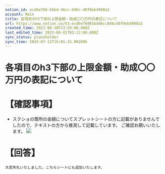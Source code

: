 ```yaml
---
notion_id: ecd6e760-65bd-46cc-846c-48f0eb4908a3
account: Main
title: 各項目のh3下部の上限金額・助成〇〇万円の表記について
url: https://www.notion.so/h3-ecd6e76065bd46cc846c48f0eb4908a3
created_time: 2023-08-30T23:59:00.000Z
last_edited_time: 2023-09-01T03:12:00.000Z
sync_status: placeholder
sync_time: 2025-07-12T15:01:15.092096
---
```

# 各項目のh3下部の上限金額・助成〇〇万円の表記について

# 【確認事項】
- スクショの箇所の金額についてスプレットシートの方に記載がありませんでしたので、テキストの方から推測して記載しています。
ご確認お願いいたします。
![](https://prod-files-secure.s3.us-west-2.amazonaws.com/736adce6-a3a4-4a64-9f74-d9aa055c96d2/c669bbd8-5d27-4e6f-9a7b-cf4e941a5d36/Untitled.png?X-Amz-Algorithm=AWS4-HMAC-SHA256&X-Amz-Content-Sha256=UNSIGNED-PAYLOAD&X-Amz-Credential=ASIAZI2LB466Q6323FXD%2F20250719%2Fus-west-2%2Fs3%2Faws4_request&X-Amz-Date=20250719T052317Z&X-Amz-Expires=3600&X-Amz-Security-Token=IQoJb3JpZ2luX2VjEIT%2F%2F%2F%2F%2F%2F%2F%2F%2F%2FwEaCXVzLXdlc3QtMiJHMEUCIEE4ilKOkfsikI8Kzw96fkJGgCpNsa7C2XVaADZAAQ2WAiEAq52mJFxp9moQ7ZlXj1Gk0ekYowbECANO6vC%2FL%2BJzMoAqiAQInf%2F%2F%2F%2F%2F%2F%2F%2F%2F%2FARAAGgw2Mzc0MjMxODM4MDUiDF%2BlfxfAyxghLedwbyrcA5S8UImbbOhcEeU61cOq7sBKPVGQSRUmRuVNqrNjnQX4i2DDjrr56rUdRR405yWJIhsxevsXJTU2yBf1wEtLCBk8YmArn0Ms2mnQlnX1BXoXcLy1Ef%2FYPkgE6D%2F7ZGOegxRVXaUTFKxirQtZjRaHmykzibC4EVMnEpTBUas13Vj2M1it%2Fsaf5FUPjITTW36QMbj85HeehEhZ1CNGo1nXFBBCr%2BXqNDUvdFqYFMkFycv2EtafnJl%2BCZe90N97D0K9mKV7QE2FiKe4c%2Bt6BHk48qynZFpITHg8zsZ4qMLua513fnCpR4J8jlLOqt%2BAdFerpj1n%2B94NGBiZ%2BtttetDC4ZXQhyMTo0f8cr24LMH%2BPssLpfR6G%2B%2F8fJOlOOZ09usojUAWhz9yZr%2Ffe3ImMIk5idDISXgUj8pLpM%2BBbS%2F%2FzZ2a3f%2Bu0NcrKujcWgq3BuSiuMgOIv1rbupUc9Yh%2Fh9%2BKmasASDMk38cJ%2F5Gh57ycYm%2FMR1SvmojCCHcqcnbc0B86Z7YiIAS%2FR0ALP2d5C7IRssc2VE3yhyZB6sH9Z7Njcn52ONjL9mYAuEEGU2bfso18CwF86vB9IkUZZjZJEIvHR%2B276cuZZSCu%2BXR1MuuG%2BFZm5ym%2FBYSUOhSVQ%2BGMKWq7MMGOqUBYdbinwVbWSkF4GMDomEMD0H8w1ZlQv%2F0ha2tTI%2Fcnf84BdF85T2nWmkYApy4nqQQ3evirL2auRQUVcA7r83n5RmLVjww7urr2jOTRKnNie8SROiajLKhqYdUU%2FVFKBo%2BDoEQzJsGVF5rjtJtw3aPWvue0ZPWJSLdmYfCmZVuIxBONwkwoabbUsM7JlMrNd3vwdRILlV42ML5Wly1vo1KLboRJCrv&X-Amz-Signature=1fa70921edf105c86f7775c61ef78be2e7a5da64024a32dc1fc2a6218f148794&X-Amz-SignedHeaders=host&x-amz-checksum-mode=ENABLED&x-id=GetObject)
# 【回答】
```plain text
大変失礼いたしました、こちらシートにも追加いたします。
```